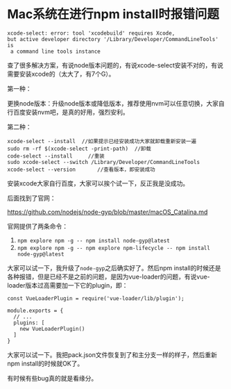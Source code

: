 # Mac系统在进行npm install时报错问题

```
xcode-select: error: tool 'xcodebuild' requires Xcode, 
but active developer directory '/Library/Developer/CommandLineTools' is
 a command line tools instance
```

查了很多解决方案，有说node版本问题的，有说xcode-select安装不对的，有说需要安装xcode的（太大了，有7个G）。

第一种：

更换node版本：升级node版本或降低版本，推荐使用nvm可以任意切换，大家自行百度安装nvm吧，是真的好用，强烈安利。

第二种：

```shell
xcode-select --install  //如果提示已经安装成功大家就卸载重新安装一遍
sudo rm -rf $(xcode-select -print-path)  //卸载
code-select --install     //重装
sudo xcode-select --switch /Library/Developer/CommandLineTools
xcode-select --version       //查看版本，即安装成功
```

安装xcode大家自行百度，大家可以挨个试一下，反正我是没成功。

后面找到了官网：

https://github.com/nodejs/node-gyp/blob/master/macOS_Catalina.md

官网提供了两条命令：

1. `npm explore npm -g -- npm install node-gyp@latest`
2. `npm explore npm -g -- npm explore npm-lifecycle -- npm install node-gyp@latest`

大家可以试一下，我升级了`node-gyp`之后确实好了。然后npm install的时候还是各种报错，但是已经不是之前的问题，是因为vue-loader的问题，有说vue-loader版本过高需要加一下它的plugin，即：

```//js
const VueLoaderPlugin = require('vue-loader/lib/plugin');

module.exports = {
  // ...
  plugins: [
    new VueLoaderPlugin()
  ]
}
```

大家可以试一下。我把pack.json文件恢复到了和主分支一样的样子，然后重新npm install的时候就OK了。

有时候有些bug真的就是看缘分。
